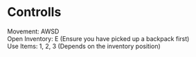 <h1>Controlls</h1>

Movement: AWSD <br>
Open Inventory: E (Ensure you have picked up a backpack first) <br>
Use Items: 1, 2, 3 (Depends on the inventory position) <br>
